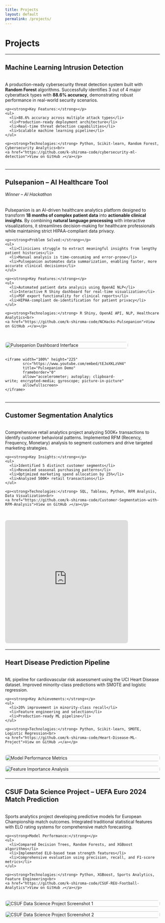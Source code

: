 ```yaml
---
title: Projects
layout: default
permalink: /projects/
---
```


# Projects

---

## Machine Learning Intrusion Detection
<div style="display: flex; flex-wrap: wrap; align-items: flex-start; gap: 30px; margin: 20px 0;">

  <div style="flex: 1; min-width: 300px;">
    <p>A production-ready cybersecurity threat detection system built with <strong>Random Forest</strong> algorithms. Successfully identifies 3 out of 4 major cyberattack types with <strong>88.6% accuracy</strong>, demonstrating robust performance in real-world security scenarios.</p>

    <p><strong>Key Features:</strong></p>
    <ul>
      <li>88.6% accuracy across multiple attack types</li>
      <li>Production-ready deployment architecture</li>
      <li>Real-time threat detection capabilities</li>
      <li>Scalable machine learning pipeline</li>
    </ul>

    <p><strong>Technologies:</strong> Python, Scikit-learn, Random Forest, Cybersecurity Analytics<br>
    <a href="https://github.com/k-shiroma-code/cybersecurity-ml-detection">View on GitHub ↗</a></p>
  </div>

</div>

---

## Pulsepanion – AI Healthcare Tool 
*Winner – AI Hackathon*

<div style="display: flex; flex-wrap: wrap; align-items: flex-start; gap: 30px; margin: 20px 0;">

  <div style="flex: 1; min-width: 300px;">
    <p>Pulsepanion is an AI-driven healthcare analytics platform designed to transform <strong>18 months of complex patient data</strong> into <strong>actionable clinical insights</strong>. By combining <strong>natural language processing</strong> with interactive visualizations, it streamlines decision-making for healthcare professionals while maintaining strict HIPAA-compliant data privacy.</p>
    
    <p><strong>Problem Solved:</strong></p>
    <ul>
      <li>Clinicians struggle to extract meaningful insights from lengthy patient histories</li>
      <li>Manual analysis is time-consuming and error-prone</li>
      <li>Pulsepanion automates data summarization, enabling faster, more accurate clinical decisions</li>
    </ul>

    <p><strong>Key Features:</strong></p>
    <ul>
      <li>Automated patient data analysis using OpenAI NLP</li>
      <li>Interactive R Shiny dashboard for real-time visualization</li>
      <li>PDF export functionality for clinical reports</li>
      <li>HIPAA-compliant de-identification for patient privacy</li>
    </ul>

    <p><strong>Technologies:</strong> R Shiny, OpenAI API, NLP, Healthcare Analytics<br>
    <a href="https://github.com/k-shiroma-code/NCHacks-Pulsepanion">View on GitHub ↗</a></p>
  </div>

  <div style="flex: 0 0 400px; display: flex; flex-direction: column; gap: 15px;">
    <img src="{{ site.baseurl }}/assets/img/Pulsepantion.jpg" alt="Pulsepanion Dashboard Interface" style="border-radius: 8px; width: 100%;">
    
    <iframe width="100%" height="225" 
            src="https://www.youtube.com/embed/tEJoXKLzVH4" 
            title="Pulsepanion Demo" 
            frameborder="0" 
            allow="accelerometer; autoplay; clipboard-write; encrypted-media; gyroscope; picture-in-picture" 
            allowfullscreen>
    </iframe>
  </div>

</div>

---

## Customer Segmentation Analytics

<div style="display: flex; flex-wrap: wrap; align-items: flex-start; gap: 30px; margin: 20px 0;">

  <div style="flex: 1; min-width: 300px;">
    <p>Comprehensive retail analytics project analyzing 500K+ transactions to identify customer behavioral patterns. Implemented RFM (Recency, Frequency, Monetary) analysis to segment customers and drive targeted marketing strategies.</p>

    <p><strong>Key Insights:</strong></p>
    <ul>
      <li>Identified 5 distinct customer segments</li>
      <li>Revealed seasonal purchasing patterns</li>
      <li>Optimized marketing spend allocation by 25%</li>
      <li>Analyzed 500K+ retail transactions</li>
    </ul>

    <p><strong>Technologies:</strong> SQL, Tableau, Python, RFM Analysis, Data Visualization<br>
    <a href="https://github.com/k-shiroma-code/Customer-Segmentation-with-RFM-Analysis">View on GitHub ↗</a></p>
  </div>

  <div style="flex: 0 0 400px; display: flex; flex-direction: column; gap: 15px;">
    <iframe 
        src="https://public.tableau.com/views/Customer_Segmentation_Overview_Github/Dashboard1?:showVizHome=no&:embed=true" 
        width="100%" 
        height="400" 
        style="border: none; border-radius: 8px;">
    </iframe>
  </div>

</div>

---

## Heart Disease Prediction Pipeline

<div style="display: flex; flex-direction: column; gap: 20px; margin: 20px 0;">

  <div>
    <p>ML pipeline for cardiovascular risk assessment using the UCI Heart Disease dataset. Improved minority-class predictions with SMOTE and logistic regression.</p>
    
    <p><strong>Key Achievements:</strong></p>
    <ul>
      <li>20% improvement in minority-class recall</li>
      <li>Feature engineering and selection</li>
      <li>Production-ready ML pipeline</li>
    </ul>

    <p><strong>Technologies:</strong> Python, Scikit-learn, SMOTE, Logistic Regression<br>
    <a href="https://github.com/k-shiroma-code/Heart-Disease-ML-Project">View on GitHub ↗</a></p>
  </div>

  <div style="display: flex; flex-direction: column; gap: 15px;">
    <img src="{{ site.baseurl }}/assets/img/IMG_1668.jpg" alt="Model Performance Metrics" style="border-radius: 8px; width: 100%;">
    <img src="{{ site.baseurl }}/assets/img/Feature_Importance.jpg" alt="Feature Importance Analysis" style="border-radius: 8px; width: 100%;">
  </div>

</div>

---

## CSUF Data Science Project – UEFA Euro 2024 Match Prediction

<div style="display: flex; flex-direction: column; gap: 20px; margin: 20px 0;">

  <div>
    <p>Sports analytics project developing predictive models for European Championship match outcomes. Integrated traditional statistical features with ELO rating systems for comprehensive match forecasting.</p>
    
    <p><strong>Model Performance:</strong></p>
    <ul>
      <li>Compared Decision Trees, Random Forests, and XGBoost algorithms</li>
      <li>Implemented ELO-based team strength features</li>
      <li>Comprehensive evaluation using precision, recall, and F1-score metrics</li>
    </ul>

    <p><strong>Technologies:</strong> Python, XGBoost, Sports Analytics, Feature Engineering<br>
    <a href="https://github.com/k-shiroma-code/CSUF-REU-Football-Analytics">View on GitHub ↗</a></p>
  </div>

  <div style="display: flex; flex-direction: column; gap: 15px;">
    <img src="{{ site.baseurl }}/assets/img/IMG_1670.jpg" alt="CSUF Data Science Project Screenshot 1" style="border-radius: 8px; width: 100%;">
    <img src="{{ site.baseurl }}/assets/img/IMG_1671.jpg" alt="CSUF Data Science Project Screenshot 2" style="border-radius: 8px; width: 100%;">
  </div>

</div>
